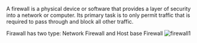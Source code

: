 A firewall is a physical device or software that provides a layer of security into a network or computer. Its primary task is to only permit traffic that is required to pass through and block all other traffic.


Firawall has two type: Network Firewall and Host base Firewall
![firewall1](https://github.com/Annytech001/alx-system_engineering-devops/assets/117596977/ab3f0e27-24a8-4912-ba4c-84c7ba2807d9)



